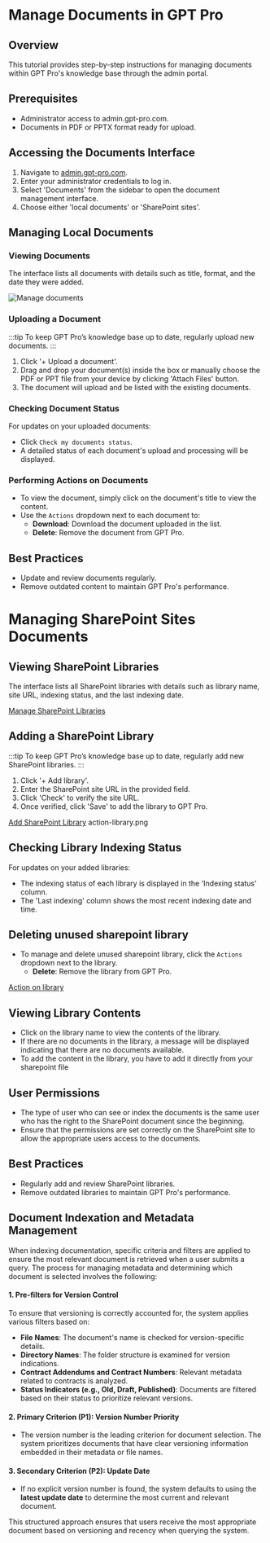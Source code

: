# Manage Documents in GPT Pro

## Overview
This tutorial provides step-by-step instructions for managing documents within GPT Pro's knowledge base through the admin portal.

## Prerequisites
- Administrator access to admin.gpt-pro.com.
- Documents in PDF or PPTX format ready for upload.

## Accessing the Documents Interface
1. Navigate to [admin.gpt-pro.com](http://admin.gpt-pro.com).
2. Enter your administrator credentials to log in.
3. Select 'Documents' from the sidebar to open the document management interface.
4. Choose either 'local documents' or 'SharePoint sites'.

## Managing Local Documents

### Viewing Documents
The interface lists all documents with details such as title, format, and the date they were added.

![Manage documents](/assets/img/gpt/Local-documents.png)

### Uploading a Document

:::tip
To keep GPT Pro’s knowledge base up to date, regularly upload new documents.
:::

1. Click '+ Upload a document'.
2. Drag and drop your document(s) inside the box or manually choose the PDF or PPT file from your device by clicking 'Attach Files' button.
3. The document will upload and be listed with the existing documents. 

### Checking Document Status
For updates on your uploaded documents:
- Click `Check my documents status`.
- A detailed status of each document's upload and processing will be displayed.

### Performing Actions on Documents
- To view the document, simply click on the document's title to view the content.
- Use the `Actions` dropdown next to each document to:
  - **Download**: Download the document uploaded in the list.
  - **Delete**: Remove the document from GPT Pro.

## Best Practices
- Update and review documents regularly.
- Remove outdated content to maintain GPT Pro's performance.


# Managing SharePoint Sites Documents

## Viewing SharePoint Libraries
The interface lists all SharePoint libraries with details such as library name, site URL, indexing status, and the last indexing date.

[Manage SharePoint Libraries](/assets/img/gpt/Sharepoint-indexation.png)

## Adding a SharePoint Library

:::tip
To keep GPT Pro’s knowledge base up to date, regularly add new SharePoint libraries.
:::

1. Click '+ Add library'.
2. Enter the SharePoint site URL in the provided field.
3. Click 'Check' to verify the site URL.
4. Once verified, click 'Save' to add the library to GPT Pro.

[Add SharePoint Library](/assets/img/gpt/SharePoint-library.png)
action-library.png

## Checking Library Indexing Status
For updates on your added libraries:
- The indexing status of each library is displayed in the 'Indexing status' column.
- The 'Last indexing' column shows the most recent indexing date and time.

## Deleting unused sharepoint library
- To manage and delete unused sharepoint library, click the `Actions` dropdown next to the library.
  - **Delete**: Remove the library from GPT Pro.

[Action on library](/assets/img/gpt/delete-sharepoint-library.png)

## Viewing Library Contents
- Click on the library name to view the contents of the library.
- If there are no documents in the library, a message will be displayed indicating that there are no documents available.
- To add the content in the library, you have to add it directly from your sharepoint file


## User Permissions
- The type of user who can see or index the documents is the same user who has the right to the SharePoint document since the beginning.
- Ensure that the permissions are set correctly on the SharePoint site to allow the appropriate users access to the documents.

## Best Practices
- Regularly add and review SharePoint libraries.
- Remove outdated libraries to maintain GPT Pro's performance.

## Document Indexation and Metadata Management

When indexing documentation, specific criteria and filters are applied to ensure the most relevant document is retrieved when a user submits a query. The process for managing metadata and determining which document is selected involves the following:

#### 1. **Pre-filters for Version Control**
   To ensure that versioning is correctly accounted for, the system applies various filters based on:
   - **File Names**: The document's name is checked for version-specific details.
   - **Directory Names**: The folder structure is examined for version indications.
   - **Contract Addendums and Contract Numbers**: Relevant metadata related to contracts is analyzed.
   - **Status Indicators (e.g., Old, Draft, Published)**: Documents are filtered based on their status to prioritize relevant versions.

#### 2. **Primary Criterion (P1): Version Number Priority**
   - The version number is the leading criterion for document selection. The system prioritizes documents that have clear versioning information embedded in their metadata or file names.

#### 3. **Secondary Criterion (P2): Update Date**
   - If no explicit version number is found, the system defaults to using the **latest update date** to determine the most current and relevant document.

This structured approach ensures that users receive the most appropriate document based on versioning and recency when querying the system.

<Intercom />
<Hubspot />
<Clarity />
<GoogleAnalytics />